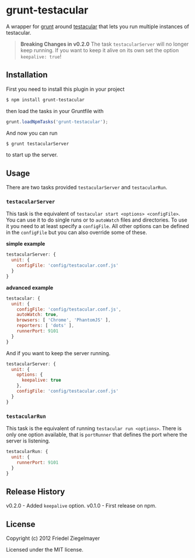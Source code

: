 grunt-testacular
================

A wrapper for [grunt](http://gruntjs.com) around
[testacular](http://vojtajina.github.com/testacular/) that lets you
run multiple instances of testacular. 


> **Breaking Changes in v0.2.0**
> The task `testacularServer` will no longer keep running. If you want to keep it alive
> on its own set the option `keepalive: true`!


## Installation

First you need to install this plugin in your project

```bash
$ npm install grunt-testacular
```

then load the tasks in your Gruntfile with

```javascript
grunt.loadNpmTasks('grunt-testacular');
```
And now you can run
```bash
$ grunt testacularServer
```
to start up the server.

## Usage
There are two tasks provided `testacularServer` and `testacularRun`. 

### `testacularServer`
This task is the equivalent of `testacular start <options>
<configFile>`. You can use it to do single runs or to `autoWatch`
files and directories. To use it you need to at least specify a
`configFile`. All other options can be defined in the `configFile` but
you can also override some of these.

**simple example**

```javascript
testacularServer: {
  unit: {
    configFile: 'config/testacular.conf.js'
  }
}
```

**advanced example**

```javascript
testacular: {
  unit: {
    configFile: 'config/testacular.conf.js',
    autoWatch: true,
    browsers: [ 'Chrome', 'PhantomJS' ],
    reporters: [ 'dots' ],
    runnerPort: 9101
  }
}
```
And if you want to keep the server running.
```javascript
testacularServer: {
  unit: {
    options: {
      keepalive: true
    },
    configFile: 'config/testacular.conf.js'
  }
}
```

### `testacularRun`
This task is the equivalent of running `testacular run <options>`.
There is only one option available, that is `portRunner` that defines
the port where the server is listening.

```javascript
testacularRun: {
  unit: {
    runnerPort: 9101
  }
}
```

## Release History

v0.2.0 - Added `keepalive` option.
v0.1.0 - First release on npm.

## License
Copyright (c) 2012 Friedel Ziegelmayer

Licensed under the MIT license.
